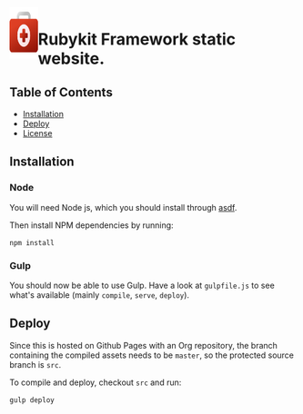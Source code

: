 <img align="left" width="50" height="90" src="https://raw.githubusercontent.com/rubykit/kit/master/docs/assets/logo.v1.svg">

# Rubykit Framework static website.

## Table of Contents

- [Installation](#installation)
- [Deploy](#deploy)
- [License](#license)

## Installation

### Node

You will need Node js, which you should install through [asdf](https://github.com/asdf-vm).

Then install NPM dependencies by running:
```shell
npm install
```

### Gulp

You should now be able to use Gulp. Have a look at `gulpfile.js` to see what's available (mainly `compile`, `serve`, `deploy`).

## Deploy

Since this is hosted on Github Pages with an Org repository, the branch containing the compiled assets needs to be `master`, so the protected source branch is `src`.

To compile and deploy, checkout `src` and run:
```
gulp deploy
```
